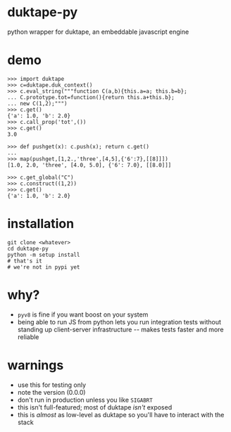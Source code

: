 duktape-py
==========
python wrapper for duktape, an embeddable javascript engine

# demo
```
>>> import duktape
>>> c=duktape.duk_context()
>>> c.eval_string("""function C(a,b){this.a=a; this.b=b};
... C.prototype.tot=function(){return this.a+this.b};
... new C(1,2);""")
>>> c.get()
{'a': 1.0, 'b': 2.0}
>>> c.call_prop('tot',())
>>> c.get()
3.0
```

```
>>> def pushget(x): c.push(x); return c.get()
... 
>>> map(pushget,[1,2.,'three',[4,5],{'6':7},[[8]]])
[1.0, 2.0, 'three', [4.0, 5.0], {'6': 7.0}, [[8.0]]]
```

```
>>> c.get_global("C")
>>> c.construct((1,2))
>>> c.get()
{'a': 1.0, 'b': 2.0}
```

# installation
```
git clone <whatever>
cd duktape-py
python -m setup install
# that's it
# we're not in pypi yet
```

# why?
* `pyv8` is fine if you want boost on your system
* being able to run JS from python lets you run integration tests without standing up client-server infrastructure -- makes tests faster and more reliable

# warnings
* use this for testing only
* note the version (0.0.0)
* don't run in production unless you like `SIGABRT` 
* this isn't full-featured; most of duktape *isn't* exposed 
* this is *almost* as low-level as duktape so you'll have to interact with the stack
